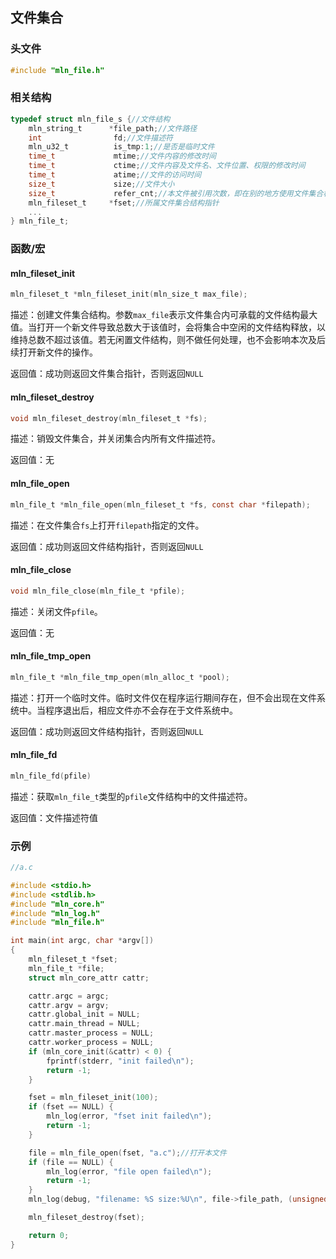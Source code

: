 ## 文件集合



### 头文件

```c
#include "mln_file.h"
```



### 相关结构

```c
typedef struct mln_file_s {//文件结构
    mln_string_t      *file_path;//文件路径                     
    int                fd;//文件描述符
    mln_u32_t          is_tmp:1;//是否是临时文件
    time_t             mtime;//文件内容的修改时间
    time_t             ctime;//文件内容及文件名、文件位置、权限的修改时间
    time_t             atime;//文件的访问时间
    size_t             size;//文件大小
    size_t             refer_cnt;//本文件被引用次数，即在别的地方使用文件集合相关函数打开了同一路径的文件
    mln_fileset_t     *fset;//所属文件集合结构指针
    ...                                                                                                            
} mln_file_t;
```



### 函数/宏



#### mln_fileset_init

```c
mln_fileset_t *mln_fileset_init(mln_size_t max_file); 
```

描述：创建文件集合结构。参数`max_file`表示文件集合内可承载的文件结构最大值。当打开一个新文件导致总数大于该值时，会将集合中空闲的文件结构释放，以维持总数不超过该值。若无闲置文件结构，则不做任何处理，也不会影响本次及后续打开新文件的操作。

返回值：成功则返回文件集合指针，否则返回`NULL`



#### mln_fileset_destroy

```c
void mln_fileset_destroy(mln_fileset_t *fs);
```

描述：销毁文件集合，并关闭集合内所有文件描述符。

返回值：无



#### mln_file_open

```c
mln_file_t *mln_file_open(mln_fileset_t *fs, const char *filepath);
```

描述：在文件集合`fs`上打开`filepath`指定的文件。

返回值：成功则返回文件结构指针，否则返回`NULL`



#### mln_file_close

```c
void mln_file_close(mln_file_t *pfile);
```

描述：关闭文件`pfile`。

返回值：无



#### mln_file_tmp_open

```c
mln_file_t *mln_file_tmp_open(mln_alloc_t *pool);
```

描述：打开一个临时文件。临时文件仅在程序运行期间存在，但不会出现在文件系统中。当程序退出后，相应文件亦不会存在于文件系统中。

返回值：成功则返回文件结构指针，否则返回`NULL`



#### mln_file_fd

```c
mln_file_fd(pfile)
```

描述：获取`mln_file_t`类型的`pfile`文件结构中的文件描述符。

返回值：文件描述符值



### 示例

```c
//a.c

#include <stdio.h>
#include <stdlib.h>
#include "mln_core.h"
#include "mln_log.h"
#include "mln_file.h"

int main(int argc, char *argv[])
{
    mln_fileset_t *fset;
    mln_file_t *file;
    struct mln_core_attr cattr;

    cattr.argc = argc;
    cattr.argv = argv;
    cattr.global_init = NULL;
    cattr.main_thread = NULL;
    cattr.master_process = NULL;
    cattr.worker_process = NULL;
    if (mln_core_init(&cattr) < 0) {
        fprintf(stderr, "init failed\n");
        return -1;
    }

    fset = mln_fileset_init(100);
    if (fset == NULL) {
        mln_log(error, "fset init failed\n");
        return -1;
    }

    file = mln_file_open(fset, "a.c");//打开本文件
    if (file == NULL) {
        mln_log(error, "file open failed\n");
        return -1;
    }
    mln_log(debug, "filename: %S size:%U\n", file->file_path, (unsigned long)(file->size));

    mln_fileset_destroy(fset);

    return 0;
}
```

